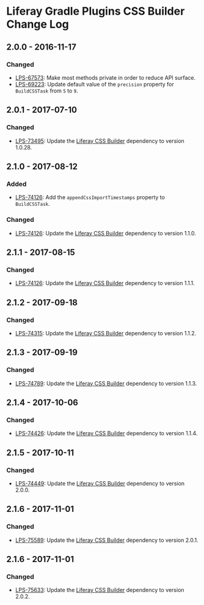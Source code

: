 # Liferay Gradle Plugins CSS Builder Change Log

## 2.0.0 - 2016-11-17

### Changed
- [LPS-67573]: Make most methods private in order to reduce API surface.
- [LPS-69223]: Update default value of the `precision` property for
`BuildCSSTask` from `5` to `9`.

## 2.0.1 - 2017-07-10

### Changed
- [LPS-73495]: Update the [Liferay CSS Builder] dependency to version 1.0.28.

## 2.1.0 - 2017-08-12

### Added
- [LPS-74126]: Add the `appendCssImportTimestamps` property to `BuildCSSTask`.

### Changed
- [LPS-74126]: Update the [Liferay CSS Builder] dependency to version 1.1.0.

## 2.1.1 - 2017-08-15

### Changed
- [LPS-74126]: Update the [Liferay CSS Builder] dependency to version 1.1.1.

## 2.1.2 - 2017-09-18

### Changed
- [LPS-74315]: Update the [Liferay CSS Builder] dependency to version 1.1.2.

## 2.1.3 - 2017-09-19

### Changed
- [LPS-74789]: Update the [Liferay CSS Builder] dependency to version 1.1.3.

## 2.1.4 - 2017-10-06

### Changed
- [LPS-74426]: Update the [Liferay CSS Builder] dependency to version 1.1.4.

## 2.1.5 - 2017-10-11

### Changed
- [LPS-74449]: Update the [Liferay CSS Builder] dependency to version 2.0.0.

## 2.1.6 - 2017-11-01

### Changed
- [LPS-75589]: Update the [Liferay CSS Builder] dependency to version 2.0.1.

## 2.1.6 - 2017-11-01

### Changed
- [LPS-75633]: Update the [Liferay CSS Builder] dependency to version 2.0.2.

[Liferay CSS Builder]: https://github.com/liferay/liferay-portal/tree/master/modules/util/css-builder
[LPS-67573]: https://issues.liferay.com/browse/LPS-67573
[LPS-69223]: https://issues.liferay.com/browse/LPS-69223
[LPS-73495]: https://issues.liferay.com/browse/LPS-73495
[LPS-74126]: https://issues.liferay.com/browse/LPS-74126
[LPS-74315]: https://issues.liferay.com/browse/LPS-74315
[LPS-74426]: https://issues.liferay.com/browse/LPS-74426
[LPS-74449]: https://issues.liferay.com/browse/LPS-74449
[LPS-74789]: https://issues.liferay.com/browse/LPS-74789
[LPS-75589]: https://issues.liferay.com/browse/LPS-75589
[LPS-75633]: https://issues.liferay.com/browse/LPS-75633
